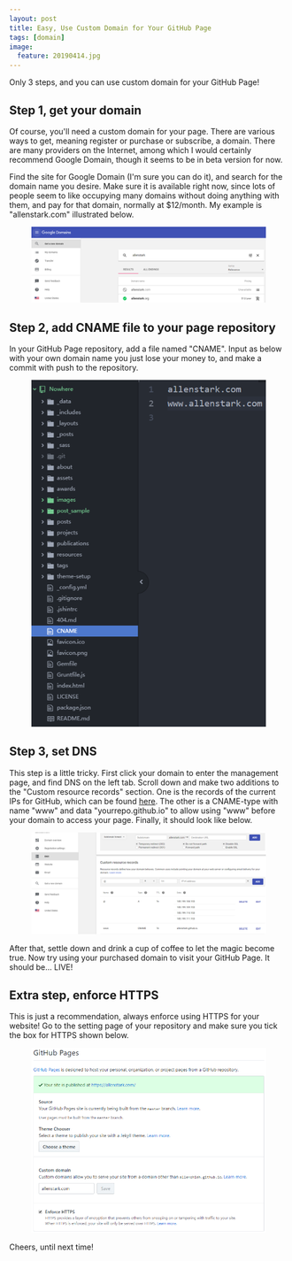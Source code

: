 ```yaml
---
layout: post
title: Easy, Use Custom Domain for Your GitHub Page
tags: [domain]
image:
  feature: 20190414.jpg
---
```


Only 3 steps, and you can use custom domain for your GitHub Page!

## Step 1, get your domain
Of course, you'll need a custom domain for your page. There are various ways to get, meaning register or purchase or subscribe, a domain. There are many providers on the Internet, among which I would certainly recommend Google Domain, though it seems to be in beta version for now.

Find the site for Google Domain (I'm sure you can do it), and search for the domain name you desire. Make sure it is available right now, since lots of people seem to like occupying many domains without doing anything with them, and pay for that domain, normally at $12/month. My example is "allenstark.com" illustrated below.

<center>
<figure>
	<img src="/images/domaintosite/search.png" alt="">
</figure>
</center>

## Step 2, add CNAME file to your page repository

In your GitHub Page repository, add a file named "CNAME". Input as below with your own domain name you just lose your money to, and make a commit with push to the repository.

<center>
<figure>
	<img src="/images/domaintosite/cname.png" alt="">
</figure>
</center>

## Step 3, set DNS

This step is a little tricky. First click your domain to enter the management page, and find DNS on the left tab. Scroll down and make two additions to the "Custom resource records" section. One is the records of the current IPs for GitHub, which can be found [here](https://help.github.com/en/articles/setting-up-an-apex-domain#configuring-a-records-with-your-dns-provider). The other is a CNAME-type with name "www" and data "yourrepo.github.io" to allow using "www" before your domain to access your page. Finally, it should look like below.

<center>
<figure>
	<img src="/images/domaintosite/dns.png" alt="">
</figure>
</center>

After that, settle down and drink a cup of coffee to let the magic become true. Now try using your purchased domain to visit your GitHub Page. It should be... LIVE!

## Extra step, enforce HTTPS

This is just a recommendation, always enforce using HTTPS for your website! Go to the setting page of your repository and make sure you tick the box for HTTPS shown below.

<center>
<figure>
	<img src="/images/domaintosite/https.png" alt="">
</figure>
</center>

Cheers, until next time!
